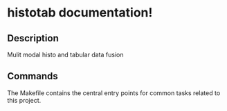 # histotab documentation!

## Description

Mulit modal histo and tabular data fusion

## Commands

The Makefile contains the central entry points for common tasks related to this project.

